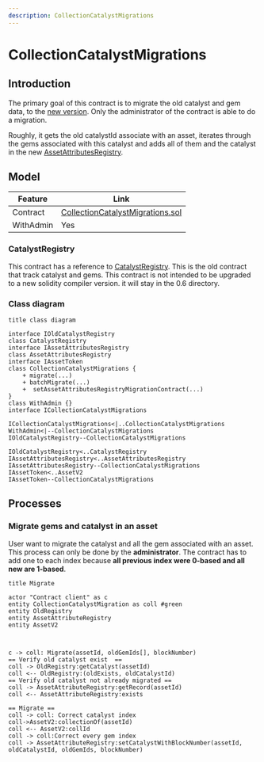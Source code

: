 ```yaml
---
description: CollectionCatalystMigrations
---
```


# CollectionCatalystMigrations

## Introduction

The primary goal of this contract is to migrate the old catalyst and gem data, to the [new version](./catalyst.md). Only the administrator of the contract is able to do a migration.

Roughly, it gets the old catalystId associate with an asset, iterates through the gems associated with this catalyst and adds all of them and the catalyst in the new [AssetAttributesRegistry](../asset/asset-attributes-registry.md).

## Model

| Feature       | Link                                                                                                                                                             |
| ------------- | ---------------------------------------------------------------------------------------------------------------------------------------------------------------- |
| Contract      | [CollectionCatalystMigrations.sol](https://github.com/thesandboxgame/sandbox-smart-contracts/blob/master/src/solc_0.8/catalyst/CollectionCatalystMigrations.sol) |
| WithAdmin | Yes                               |

### CatalystRegistry
This contract has a reference to [CatalystRegistry](https://github.com/thesandboxgame/sandbox-smart-contracts/blob/master/src/solc_0.6/CatalystRegistry.sol). This is the old contract that track catalyst and gems. This contract is not intended to be upgraded to a new solidity compiler version. it will stay in the 0.6 directory.

### Class diagram

```plantuml
title class diagram

interface IOldCatalystRegistry
class CatalystRegistry
interface IAssetAttributesRegistry
class AssetAttributesRegistry
interface IAssetToken
class CollectionCatalystMigrations {
    + migrate(...)
    + batchMigrate(...)
    +  setAssetAttributesRegistryMigrationContract(...)
}
class WithAdmin {}
interface ICollectionCatalystMigrations

ICollectionCatalystMigrations<|..CollectionCatalystMigrations
WithAdmin<|--CollectionCatalystMigrations
IOldCatalystRegistry--CollectionCatalystMigrations

IOldCatalystRegistry<..CatalystRegistry
IAssetAttributesRegistry<..AssetAttributesRegistry
IAssetAttributesRegistry--CollectionCatalystMigrations
IAssetToken<..AssetV2
IAssetToken--CollectionCatalystMigrations
```

## Processes

### Migrate gems and catalyst in an asset

User want to migrate the catalyst and all the gem associated with an asset. 
This process can only be done by the **administrator**. The contract has to add one to each index because **all previous index were 0-based and all new are 1-based**. 


```plantuml
title Migrate

actor "Contract client" as c
entity CollectionCatalystMigration as coll #green
entity OldRegistry
entity AssetAttributeRegistry
entity AssetV2



c -> coll: Migrate(assetId, oldGemIds[], blockNumber)
== Verify old catalyst exist  ==
coll -> OldRegistry:getCatalyst(assetId)
coll <-- OldRegistry:(oldExists, oldCatalystId)
== Verify old catalyst not already migrated ==
coll -> AssetAttributeRegistry:getRecord(assetId)
coll <-- AssetAttributeRegistry:exists

== Migrate ==
coll -> coll: Correct catalyst index
coll->AssetV2:collectionOf(assetId)
coll <-- AssetV2:collId
coll -> coll:Correct every gem index
coll -> AssetAttributeRegistry:setCatalystWithBlockNumber(assetId, oldCatalystId, oldGemIds, blockNumber)



```

